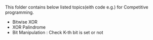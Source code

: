This folder contains below listed topics(eith code e.g.) for Competitive programming.
- Bitwise XOR
- XOR Palindrome 
- Bit Manipulation : Check K-th bit is set or not 
